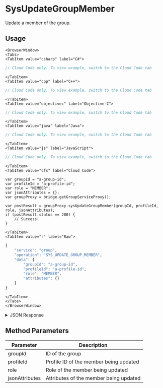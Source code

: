 # SysUpdateGroupMember

Update a member of the group.

<PartialServop service_name="group" operation_name="SYS_UPDATE_GROUP_MEMBER" />

## Usage

```mdx-code-block
<BrowserWindow>
<Tabs>
<TabItem value="csharp" label="C#">
```

```csharp
// Cloud Code only. To view example, switch to the Cloud Code tab
```

```mdx-code-block
</TabItem>
<TabItem value="cpp" label="C++">
```

```cpp
// Cloud Code only. To view example, switch to the Cloud Code tab
```

```mdx-code-block
</TabItem>
<TabItem value="objectivec" label="Objective-C">
```

```objectivec
// Cloud Code only. To view example, switch to the Cloud Code tab
```

```mdx-code-block
</TabItem>
<TabItem value="java" label="Java">
```

```java
// Cloud Code only. To view example, switch to the Cloud Code tab
```

```mdx-code-block
</TabItem>
<TabItem value="js" label="JavaScript">
```

```javascript
// Cloud Code only. To view example, switch to the Cloud Code tab
```

```mdx-code-block
</TabItem>
<TabItem value="cfs" label="Cloud Code">
```

```cfscript
var groupId = "a-group-id";
var profileId = "a-profile-id";
var role = "MEMBER";
var jsonAttributes = {};
var groupProxy = bridge.getGroupServiceProxy();

var postResult = groupProxy.sysUpdateGroupMember(groupId, profileId, role, jsonAttributes);
if (postResult.status == 200) {
    // Success!
}
```

```mdx-code-block
</TabItem>
<TabItem value="r" label="Raw">
```

```r
{
    "service": "group",
	"operation": "SYS_UPDATE_GROUP_MEMBER",
	"data": {
        "groupId": "a-group-id",
        "profileId": "a-profile-id",
        "role": "MEMBER",
        "attributes": {}
	}
}
```

```mdx-code-block
</TabItem>
</Tabs>
</BrowserWindow>
```

<details>
<summary>JSON Response</summary>

```json
{
    "status": 200,
    "data": null
}
```
</details>

## Method Parameters
Parameter | Description
--------- | -----------
groupId | ID of the group
profileId | Profile ID of the member being updated
role | Role of the member being updated
jsonAttributes | Attributes of the member being updated


